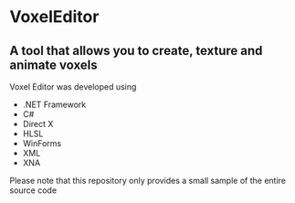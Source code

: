 VoxelEditor
===========
## A tool that allows you to create, texture and animate voxels

Voxel Editor was developed using

- .NET Framework
- C#
- Direct X
- HLSL
- WinForms
- XML
- XNA

Please note that this repository only provides a small sample of the entire source code